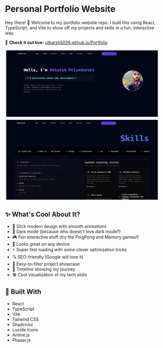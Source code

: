 # Personal Portfolio Website

Hey there! 👋 Welcome to my portfolio website repo. I built this using React, TypeScript, and Vite to show off my projects and skills in a fun, interactive way.

🔗 **Check it out live:** [utkarsh5026.github.io/Portfolio](https://utkarsh5026.github.io/Portfolio)

<div align="center">
  <img src="./images/profile_header.png" alt="Profile Header" />
  <img src="./images/skills.png" alt="Profile Skills" />
</div>

## ✨ What's Cool About It?

- 🎨 Slick modern design with smooth animations
- 🌙 Dark mode (because who doesn't love dark mode?)
- 🎮 Fun interactive stuff (try the PingPong and Memory games!)
- 📱 Looks great on any device
- ⚡ Super fast loading with some clever optimization tricks
- 🔍 SEO-friendly (Google will love it)
- 🎯 Easy-to-filter project showcase
- 💼 Timeline showing my journey
- 🛠️ Cool visualization of my tech skills

## 🚀 Built With

- React
- TypeScript
- Vite
- Tailwind CSS
- Shadcn/ui
- Lucide Icons
- Anime.js
- Phaser.js
